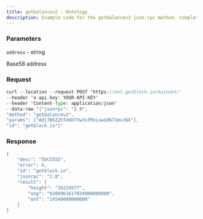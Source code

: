 ```yaml
---
title: getbalancev2 - Ontology
description: Example code for the getbalancev2 json-rpc method. Сomplete guide on how to use getbalancev2 json-rpc in GetBlock.io Web3 documentation.
---
```


### Parameters


`address` - string

Base58 address

### Request

``` java
curl --location --request POST 'https://ont.getblock.io/mainnet/' 
--header 'x-api-key: YOUR-API-KEY' 
--header 'Content-Type: application/json' 
--data-raw '{"jsonrpc": "2.0",
"method": "getbalancev2",
"params": ["Adj7W5Z2hTeKH7YwJsfMzLuwiD671mvJ6X"],
"id": "getblock.io"}'
```

###  Response

``` java
{
    "desc": "SUCCESS",
    "error": 0,
    "id": "getblock.io",
    "jsonrpc": "2.0",
    "result": {
        "height": "16224577",
        "ong": "9380961617034000000000",
        "ont": "14540000000000"
    }
}
```

